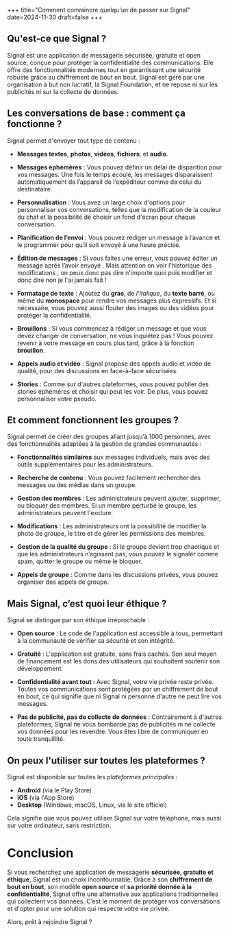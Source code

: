 +++
title="Comment convaincre quelqu'un de passer sur Signal"
date=2024-11-30
draft=false
+++

## Qu'est-ce que Signal ?

Signal est une application de messagerie sécurisée, gratuite et open source, conçue pour protéger la confidentialité des communications. Elle offre des fonctionnalités modernes tout en garantissant une sécurité robuste grâce au chiffrement de bout en bout. Signal est géré par une organisation à but non lucratif, la Signal Foundation, et ne repose ni sur les publicités ni sur la collecte de données.


## Les conversations de base : comment ça fonctionne ?

Signal permet d'envoyer tout type de contenu :

- **Messages textes**, **photos**, **vidéos**, **fichiers**, et **audio**.

- **Messages éphémères** : Vous pouvez définir un délai de disparition pour vos messages. Une fois le temps écoulé, les messages disparaissent automatiquement de l’appareil de l’expéditeur comme de celui du destinataire.

- **Personnalisation** : Vous avez un large choix d'options pour personnaliser vos conversations, telles que la modification de la couleur du chat et la possibilité de choisir un fond d'écran pour chaque conversation.

- **Planification de l’envoi** : Vous pouvez rédiger un message à l’avance et le programmer pour qu’il soit envoyé à une heure précise.

- **Édition de messages** : Si vous faites une erreur, vous pouvez éditer un message après l’avoir envoyé . Mais attention on voir l'historique des modifications , on peux donc pas dire n'importe quoi puis modifier et donc dire non je l'ai jamais fait !

- **Formatage de texte** : Ajoutez du **gras**, de *l’italique*, du **texte barré**, ou même du **monospace** pour rendre vos messages plus expressifs. Et si nécessaire, vous pouvez aussi flouter des images ou des vidéos pour protéger la confidentialité.

- **Brouillons** : Si vous commencez à rédiger un message et que vous devez changer de conversation, ne vous inquiétez pas ! Vous pouvez revenir à votre message en cours plus tard, grâce à la fonction **brouillon**.

- **Appels audio et vidéo** : Signal propose des appels audio et vidéo de qualité, pour des discussions en face-à-face sécurisées.

- **Stories** : Comme sur d'autres plateformes, vous pouvez publier des stories éphémères et choisir qui peut les voir. De plus, vous pouvez personnaliser votre pseudo.

## Et comment fonctionnent les groupes ?

Signal permet de créer des groupes allant jusqu’à 1000 personnes, avec des fonctionnalités adaptées à la gestion de grandes communautés :

- **Fonctionnalités similaires** aux messages individuels, mais avec des outils supplémentaires pour les administrateurs.

- **Recherche de contenu** : Vous pouvez facilement rechercher des messages ou des médias dans un groupe.

- **Gestion des membres** : Les administrateurs peuvent ajouter, supprimer, ou bloquer des membres. Si un membre perturbe le groupe, les administrateurs peuvent l'exclure.

- **Modifications** : Les administrateurs ont la possibilité de modifier la photo de groupe, le titre et de gérer les permissions des membres.

- **Gestion de la qualité du groupe** : Si le groupe devient trop chaotique et que les administrateurs n’agissent pas, vous pouvez le signaler comme spam, quitter le groupe ou même le bloquer.

- **Appels de groupe** : Comme dans les discussions privées, vous pouvez organiser des appels de groupe.

## Mais Signal, c’est quoi leur éthique ?

Signal se distingue par son éthique irréprochable :

- **Open source** : Le code de l'application est accessible à tous, permettant à la communauté de vérifier sa sécurité et son intégrité.

- **Gratuité** : L'application est gratuite, sans frais cachés. Son seul moyen de financement est les dons des utilisateurs qui souhaitent soutenir son développement.

- **Confidentialité avant tout** : Avec Signal, votre vie privée reste privée. Toutes vos communications sont protégées par un chiffrement de bout en bout, ce qui signifie que ni Signal ni personne d'autre ne peut lire vos messages.

- **Pas de publicité, pas de collecte de données** : Contrairement à d'autres plateformes, Signal ne vous bombarde pas de publicités ni ne collecte vos données pour les revendre. Vous êtes libre de communiquer en toute tranquillité.




## On peux l'utiliser sur toutes les plateformes ?

Signal est disponible sur toutes les *plateformes principales* :

- **Android** (via le Play Store)
- **iOS** (via l'App Store)
- **Desktop** (Windows, macOS, Linux, via le site officiel)

Cela signifie que vous pouvez utiliser Signal sur votre téléphone, mais aussi sur votre ordinateur, sans restriction.

# Conclusion

Si vous recherchez une application de messagerie **sécurisée, gratuite et éthique**, Signal est un choix incontournable. Grâce à son **chiffrement de bout en bout**, son modèle **open source** et **sa priorité donnée à la confidentialité**, Signal offre une alternative aux applications traditionnelles qui collectent vos données. C’est le moment de protéger vos conversations et d'opter pour une solution qui respecte votre vie privée.

Alors, prêt à rejoindre Signal ?


